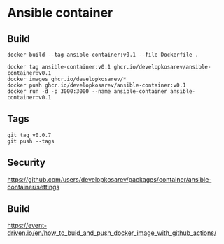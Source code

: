 # Ansible container

## Build 
```
docker build --tag ansible-container:v0.1 --file Dockerfile .

docker tag ansible-container:v0.1 ghcr.io/developkosarev/ansible-container:v0.1
docker images ghcr.io/developkosarev/*
docker push ghcr.io/developkosarev/ansible-container:v0.1 
docker run -d -p 3000:3000 --name ansible-container ansible-container:v0.1
```

## Tags
```
git tag v0.0.7
git push --tags
```

## Security
https://github.com/users/developkosarev/packages/container/ansible-container/settings
## Build
https://event-driven.io/en/how_to_buid_and_push_docker_image_with_github_actions/